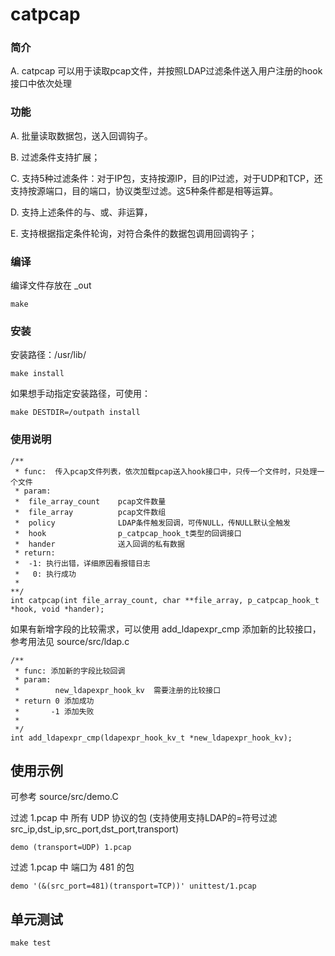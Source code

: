 catpcap
=========

### 简介

A. catpcap 可以用于读取pcap文件，并按照LDAP过滤条件送入用户注册的hook接口中依次处理

### 功能

A. 批量读取数据包，送入回调钩子。

B. 过滤条件支持扩展；

C. 支持5种过滤条件：对于IP包，支持按源IP，目的IP过滤，对于UDP和TCP，还支持按源端口，目的端口，协议类型过滤。这5种条件都是相等运算。

D. 支持上述条件的与、或、非运算，

E. 支持根据指定条件轮询，对符合条件的数据包调用回调钩子；

### 编译

编译文件存放在 _out
```
make
```

### 安装

安装路径：/usr/lib/ 
```
make install
```
如果想手动指定安装路径，可使用：
```
make DESTDIR=/outpath install
```

### 使用说明

```
/**
 * func:  传入pcap文件列表，依次加载pcap送入hook接口中，只传一个文件时，只处理一个文件
 * param:
 *	file_array_count	pcap文件数量
 *	file_array			pcap文件数组
 *	policy				LDAP条件触发回调，可传NULL，传NULL默认全触发
 *	hook				p_catpcap_hook_t类型的回调接口
 *	hander				送入回调的私有数据
 * return:
 *	-1: 执行出错，详细原因看报错日志
 *	 0: 执行成功
 *
**/
int catpcap(int file_array_count, char **file_array, p_catpcap_hook_t *hook, void *hander);
```

如果有新增字段的比较需求，可以使用 add_ldapexpr_cmp 添加新的比较接口，
参考用法见 source/src/ldap.c

```
/** 
 * func: 添加新的字段比较回调
 * param:
 *        new_ldapexpr_hook_kv  需要注册的比较接口
 * return 0 添加成功
 *       -1 添加失败
 *
 */
int add_ldapexpr_cmp(ldapexpr_hook_kv_t *new_ldapexpr_hook_kv);
```

## 使用示例

可参考 source/src/demo.C

过滤 1.pcap 中 所有 UDP 协议的包 (支持使用支持LDAP的=符号过滤src_ip,dst_ip,src_port,dst_port,transport)
```
demo (transport=UDP) 1.pcap
```

过滤 1.pcap 中 端口为 481 的包
```
demo '(&(src_port=481)(transport=TCP))' unittest/1.pcap
```

## 单元测试

```
make test
```
